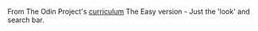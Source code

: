 From The Odin Project's [curriculum](http://www.theodinproject.com/courses/web-development-101/lessons/html-css)
The Easy version - Just the 'look' and search bar.
